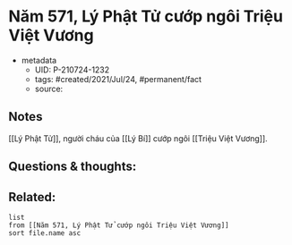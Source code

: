 # Năm 571, Lý Phật Tử cướp ngôi Triệu Việt Vương

- metadata
	- UID: P-210724-1232
	- tags: #created/2021/Jul/24, #permanent/fact 
	- source: 

## Notes
[[Lý Phật Tử]], người cháu của [[Lý Bí]] cướp ngôi [[Triệu Việt Vương]].

## Questions & thoughts:

## Related:
```dataview
list
from [[Năm 571, Lý Phật Tử cướp ngôi Triệu Việt Vương]]
sort file.name asc
```
